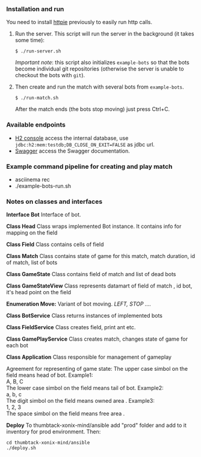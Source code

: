 ### Installation and run

You need to install [httpie](https://httpie.org/) previously to easily run
http calls.

1. Run the server. This script will run the server in the background
    (it takes some time):
    ```
    $ ./run-server.sh
    ```
    _Important note_: this script also initializes `example-bots` so that
    the bots become individual git repositories (otherwise the server is
    unable to checkout the bots with `git`).

2. Then create and run the match with several bots from `example-bots`.
    ```
    $ ./run-match.sh
    ```
    After the match ends (the bots stop moving) just press Ctrl+C.

### Available endpoints

- [H2 console](localhost:8888/h2) access the internal database,
    use `jdbc:h2:mem:testdb;DB_CLOSE_ON_EXIT=FALSE` as jdbc url.
- [Swagger](localhost:8888/swagger-ui.html) access the Swagger documentation.

### Example command pipeline for creating and play match
-  asciinema rec
- ./example-bots-run.sh
### Notes on classes and interfaces

**Interface Bot**
Interface of bot.

**Class Head**
Class wraps implemented Bot instance. It contains
info for mapping on the field

**Class Field**
Class contains cells of field

**Class Match**
Class contains state of game for this match, match
duration, id of match, list of bots

**Class GameState**
Class contains field of match and list of dead bots

**Class GameStateView**
Class represents datamart of field of match , id bot, it's head point on the field

**Enumeration Move:**
Variant of bot moving. _LEFT, STOP ...._

**Class BotService**
Class returns instances of implemented bots

**Class FieldService**
Class creates field, print ant etc.

**Class GamePlayService**
Class creates match, changes state of game for each bot

**Class Application**
Class responsible for management of gameplay


Agreement for representing of game state:
The upper case simbol on the field means head of bot.
Example1:<br> A, B, C<br>
The lower case simbol on the field means tail of bot.
Example2:<br> a, b, c<br>
The digit simbol on the field means owned area .
Example3:<br> 1, 2, 3<br>
The space simbol on the field means free area .


**Deploy**
To thumbtack-xonix-mind/ansible add "prod" folder and add to it inventory for prod environment.
Then:
```
cd thumbtack-xonix-mind/ansible
./deploy.sh
```
